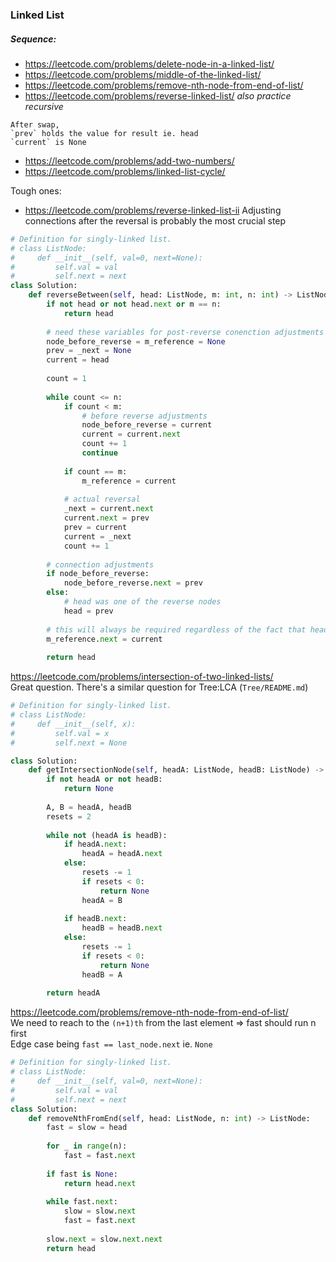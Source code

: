 ### Linked List

##### Sequence:

* https://leetcode.com/problems/delete-node-in-a-linked-list/
* https://leetcode.com/problems/middle-of-the-linked-list/
* https://leetcode.com/problems/remove-nth-node-from-end-of-list/
* https://leetcode.com/problems/reverse-linked-list/ _also practice recursive_
```
After swap, 
`prev` holds the value for result ie. head
`current` is None
```
* https://leetcode.com/problems/add-two-numbers/
* https://leetcode.com/problems/linked-list-cycle/

Tough ones:
* https://leetcode.com/problems/reverse-linked-list-ii
Adjusting connections after the reversal is probably the most crucial step <br />
```py
# Definition for singly-linked list.
# class ListNode:
#     def __init__(self, val=0, next=None):
#         self.val = val
#         self.next = next
class Solution:
    def reverseBetween(self, head: ListNode, m: int, n: int) -> ListNode:
        if not head or not head.next or m == n:
            return head
        
        # need these variables for post-reverse conenction adjustments
        node_before_reverse = m_reference = None
        prev = _next = None
        current = head
        
        count = 1
        
        while count <= n:
            if count < m:
                # before reverse adjustments
                node_before_reverse = current
                current = current.next
                count += 1
                continue
            
            if count == m:
                m_reference = current
            
            # actual reversal
            _next = current.next
            current.next = prev
            prev = current
            current = _next
            count += 1
        
        # connection adjustments
        if node_before_reverse:
            node_before_reverse.next = prev
        else:
            # head was one of the reverse nodes
            head = prev
        
        # this will always be required regardless of the fact that head was involved or not
        m_reference.next = current
        
        return head
```
https://leetcode.com/problems/intersection-of-two-linked-lists/ <br />
Great question. There's a similar question for Tree:LCA (`Tree/README.md`) <br />
```py
# Definition for singly-linked list.
# class ListNode:
#     def __init__(self, x):
#         self.val = x
#         self.next = None

class Solution:
    def getIntersectionNode(self, headA: ListNode, headB: ListNode) -> ListNode:
        if not headA or not headB:
            return None
        
        A, B = headA, headB
        resets = 2
        
        while not (headA is headB):
            if headA.next:
                headA = headA.next
            else:
                resets -= 1
                if resets < 0:
                    return None
                headA = B
            
            if headB.next:
                headB = headB.next
            else:
                resets -= 1
                if resets < 0:
                    return None
                headB = A
        
        return headA
```
https://leetcode.com/problems/remove-nth-node-from-end-of-list/ <br />
We need to reach to the `(n+1)th` from the last element => fast should run n first <br />
Edge case being `fast == last_node.next` ie. `None`
```py
# Definition for singly-linked list.
# class ListNode:
#     def __init__(self, val=0, next=None):
#         self.val = val
#         self.next = next
class Solution:
    def removeNthFromEnd(self, head: ListNode, n: int) -> ListNode:
        fast = slow = head
        
        for _ in range(n):  
            fast = fast.next
        
        if fast is None:
            return head.next
        
        while fast.next:
            slow = slow.next
            fast = fast.next
        
        slow.next = slow.next.next
        return head
```
